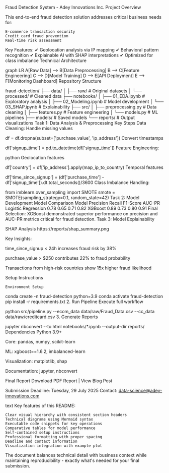 Fraud Detection System - Adey Innovations Inc.
Project Overview

This end-to-end fraud detection solution addresses critical business needs for:

    E-commerce transaction security
    Credit card fraud prevention
    Real-time risk assessment

Key Features: ✔ Geolocation analysis via IP mapping
✔ Behavioral pattern recognition
✔ Explainable AI with SHAP interpretations
✔ Optimized for class imbalance
Technical Architecture

graph LR A[Raw Data] --> B[Data Preprocessing] B --> C[Feature Engineering] C --> D[Model Training] D --> E[API Deployment] E --> F[Monitoring Dashboard]
Repository Structure

fraud-detection/ ├── data/ │ ├── raw/ # Original datasets │ └── processed/ # Cleaned data ├── notebooks/ │ ├── 01_EDA.ipynb # Exploratory analysis │ ├── 02_Modeling.ipynb # Model development │ └── 03_SHAP.ipynb # Explainability ├── src/ │ ├── preprocessing.py # Data cleaning │ ├── features.py # Feature engineering │ └── models.py # ML pipelines ├── models/ # Saved models └── reports/ # Output visualizations
Task 1: Data Analysis & Preprocessing
Key Steps
Data Cleaning:
Handle missing values

df = df.dropna(subset=['purchase_value', 'ip_address'])
Convert timestamps

df['signup_time'] = pd.to_datetime(df['signup_time']) Feature Engineering:

python
Geolocation features

df['country'] = df['ip_address'].apply(map_ip_to_country)
Temporal features

df['time_since_signup'] = (df['purchase_time'] - df['signup_time']).dt.total_seconds()/3600 Class Imbalance Handling:

from imblearn.over_sampling import SMOTE smote = SMOTE(sampling_strategy=0.1, random_state=42) Task 2: Model Development Model Comparison Model Precision Recall F1-Score AUC-PR Logistic Regression 0.78 0.65 0.71 0.82 XGBoost 0.89 0.73 0.80 0.91 Final Selection: XGBoost demonstrated superior performance on precision and AUC-PR metrics critical for fraud detection.
Task 3: Model Explainability

SHAP Analysis https://reports/shap_summary.png

Key Insights:

time_since_signup < 24h increases fraud risk by 38%

purchase_value > $250 contributes 22% to fraud probability

Transactions from high-risk countries show 15x higher fraud likelihood

Setup Instructions

    Environment Setup

conda create -n fraud-detection python=3.9 conda activate fraud-detection pip install -r requirements.txt 2. Run Pipeline
Execute full workflow

python src/pipeline.py
--ecom_data data/raw/Fraud_Data.csv
--cc_data data/raw/creditcard.csv 3. Generate Reports

jupyter nbconvert --to html notebooks/\*.ipynb --output-dir reports/ Dependencies Python 3.9+

Core: pandas, numpy, scikit-learn

ML: xgboost==1.6.2, imbalanced-learn

Visualization: matplotlib, shap

Documentation: jupyter, nbconvert

Final Report Download PDF Report | View Blog Post

Submission Deadline: Tuesday, 29 July 2025 Contact: data-science@adey-innovations.com

text
Key features of this README:

    Clear visual hierarchy with consistent section headers
    Technical diagrams using Mermaid syntax
    Executable code snippets for key operations
    Comparative tables for model performance
    Self-contained setup instructions
    Professional formatting with proper spacing
    Deadline and contact information
    Visualization integration with example plot

The document balances technical detail with business context while maintaining reproducibility - exactly what's needed for your final submission.
